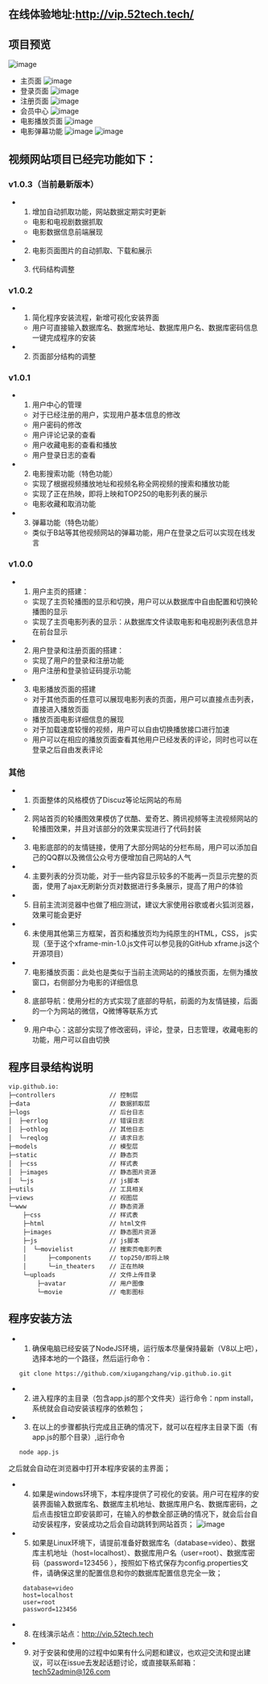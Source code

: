 ﻿## 在线体验地址:http://vip.52tech.tech/
## 项目预览
![image](https://github.com/xiugangzhang/vip.github.io/blob/master/static/images/preview.gif)
- 主页面
![image](https://github.com/xiugangzhang/vip.github.io/blob/master/static/images/preview.jpg)
- 登录页面
![image](https://github.com/xiugangzhang/vip.github.io/blob/master/static/images/login.jpg)
- 注册页面
![image](https://github.com/xiugangzhang/vip.github.io/blob/master/static/images/register.jpg)
- 会员中心
![image](https://github.com/xiugangzhang/vip.github.io/blob/master/static/images/user.jpg)
- 电影播放页面
![image](https://github.com/xiugangzhang/vip.github.io/blob/master/static/images/play.jpg)
- 电影弹幕功能
![image](https://github.com/xiugangzhang/vip.github.io/blob/master/static/images/danmu.gif)
![image](https://github.com/xiugangzhang/vip.github.io/blob/master/static/images/05.jpg)



## 视频网站项目已经完功能如下：
### v1.0.3（当前最新版本）
 - 1. 增加自动抓取功能，网站数据定期实时更新
    - 电影和电视剧数据抓取
    - 电影数据信息前端展现
 - 2. 电影页面图片的自动抓取、下载和展示
 - 3. 代码结构调整
### v1.0.2
 - 1. 简化程序安装流程，新增可视化安装界面
    - 用户可直接输入数据库名、数据库地址、数据库用户名、数据库密码信息一键完成程序的安装
 - 2. 页面部分结构的调整 
### v1.0.1
 - 1. 用户中心的管理
    - 对于已经注册的用户，实现用户基本信息的修改
    - 用户密码的修改
    - 用户评论记录的查看
    - 用户收藏电影的查看和播放
    - 用户登录日志的查看
 - 2. 电影搜索功能（特色功能）
    - 实现了根据视频播放地址和视频名称全网视频的搜索和播放功能
    - 实现了正在热映，即将上映和TOP250的电影列表的展示
    - 电影收藏和取消功能  
 - 3. 弹幕功能（特色功能）
   - 类似于B站等其他视频网站的弹幕功能，用户在登录之后可以实现在线发言 
### v1.0.0
 - 1. 用户主页的搭建：
    - 实现了主页轮播图的显示和切换，用户可以从数据库中自由配置和切换轮播图的显示
    - 实现了主页电影列表的显示：从数据库文件读取电影和电视剧列表信息并在前台显示
 - 2. 用户登录和注册页面的搭建：
    - 实现了用户的登录和注册功能
    - 用户注册和登录验证码提示功能
 - 3. 电影播放页面的搭建
    - 对于其他页面的任意可以展现电影列表的页面，用户可以直接点击列表，直接进入播放页面
    - 播放页面电影详细信息的展现
    - 对于加载速度较慢的视频，用户可以自由切换播放接口进行加速
    - 用户可以在相应的播放页面查看其他用户已经发表的评论，同时也可以在登录之后自由发表评论
### 其他
 - 1. 页面整体的风格模仿了Discuz等论坛网站的布局
 - 2. 网站首页的轮播图效果模仿了优酷、爱奇艺、腾讯视频等主流视频网站的轮播图效果，并且对该部分的效果实现进行了代码封装
 - 3. 电影底部的的友情链接，使用了大部分网站的分栏布局，用户可以添加自己的QQ群以及微信公众号方便增加自己网站的人气
 - 4. 主要列表的分页功能，对于一些内容显示较多的不能再一页显示完整的页面，使用了ajax无刷新分页对数据进行多条展示，提高了用户的体验
 - 5. 目前主流浏览器中也做了相应测试，建议大家使用谷歌或者火狐浏览器，效果可能会更好
 - 6. 未使用其他第三方框架，首页和播放页均为纯原生的HTML，CSS， js实现（至于这个xframe-min-1.0.js文件可以参见我的GitHub xframe.js这个开源项目）
 - 7. 电影播放页面：此处也是类似于当前主流网站的的播放页面，左侧为播放窗口，右侧部分为电影的详细信息
 - 8. 底部导航：使用分栏的方式实现了底部的导航，前面的为友情链接，后面的一个为网站的微信，Q微博等联系方式
 - 9. 用户中心：这部分实现了修改密码，评论，登录，日志管理，收藏电影的功能，用户可以自由切换

## 程序目录结构说明
```
vip.github.io:
├─controllers               // 控制层
├─data                      // 数据抓取层
├─logs                      // 后台日志
│  ├─errlog                 // 错误日志
│  ├─othlog                 // 其他日志
│  └─reqlog                 // 请求日志
├─models                    // 模型层
├─static                    // 静态页
│  ├─css                    // 样式表
│  ├─images                 // 静态图片资源
│  └─js                     // js脚本
├─utils                     // 工具相关
├─views                     // 视图层
└─www                       // 静态资源
    ├─css                   // 样式表
    ├─html                  // html文件
    ├─images                // 静态图片资源
    ├─js                    // js脚本
    │  └─movielist          // 搜索页电影列表
    │      ├─components     // top250/即将上映
    │      └─in_theaters    // 正在热映
    └─uploads               // 文件上传目录
        ├─avatar            // 用户图像
        └─movie             // 电影图标

```

## 程序安装方法

 - 1. 确保电脑已经安装了NodeJS环境，运行版本尽量保持最新（V8以上吧），选择本地的一个路径，然后运行命令：
 ```
    git clone https://github.com/xiugangzhang/vip.github.io.git
 ```
 - 2. 进入程序的主目录（包含app.js的那个文件夹）运行命令：npm install，系统就会自动安装该程序的依赖包；
 - 3. 在以上的步骤都执行完成且正确的情况下，就可以在程序主目录下面（有app.js的那个目录）,运行命令
 ```
    node app.js
 ```
 之后就会自动在浏览器中打开本程序安装的主界面；
 - 4. 如果是windows环境下，本程序提供了可视化的安装。用户可在程序的安装界面输入数据库名、数据库主机地址、数据库用户名、数据库密码，之后点击按钮立即安装即可，在输入的参数全部正确的情况下，就会后台自动安装程序，安装成功之后会自动跳转到网站首页；
  ![image](https://github.com/xiugangzhang/vip.github.io/blob/master/static/images/install.jpg)
 
 - 5. 如果是Linux环境下，请提前准备好数据库名（database=video）、数据库主机地址（host=localhost）、数据库用户名（user=root）、数据库密码（password=123456 ），按照如下格式保存为config.properties文件，请确保这里的配置信息和你的数据库配置信息完全一致；
```
    database=video               
    host=localhost          
    user=root               
    password=123456         
```
 - 8. 在线演示站点：http://vip.52tech.tech
 - 9. 对于安装和使用的过程中如果有什么问题和建议，也欢迎交流和提出建议，可以在issue去发起话题讨论，或直接联系邮箱：tech52admin@126.com








